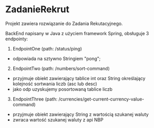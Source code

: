 # ZadanieRekrut

Projekt zawiera rozwiązanie do Zadania Rekutacyjnego.

BackEnd napisany w Java z użyciem framework Spring, obsługuje 3 endpointy:
1) EndpointOne (path: /status/ping)
  - odpowiada na sztywno Stringiem "pong";

2) EndpointTwo (path:  /numbers/sort-command)
- przyjmuje obiekt zawierający tablice int oraz String określający kolejność sortwania liczb (asc lub desc)
- jako odp uzyskujemy posortowaną tablice liczb

3) EndpointThree (path:  /currencies/get-current-currency-value-command)
- przyjmuje obiekt zawierający String z wartością szukanej waluty
- zwraca wartość szukanej waluty z api NBP